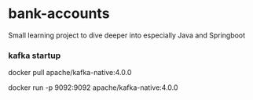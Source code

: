 # bank-accounts
Small learning project to dive deeper into especially Java and Springboot


### kafka startup
docker pull apache/kafka-native:4.0.0

docker run -p 9092:9092 apache/kafka-native:4.0.0